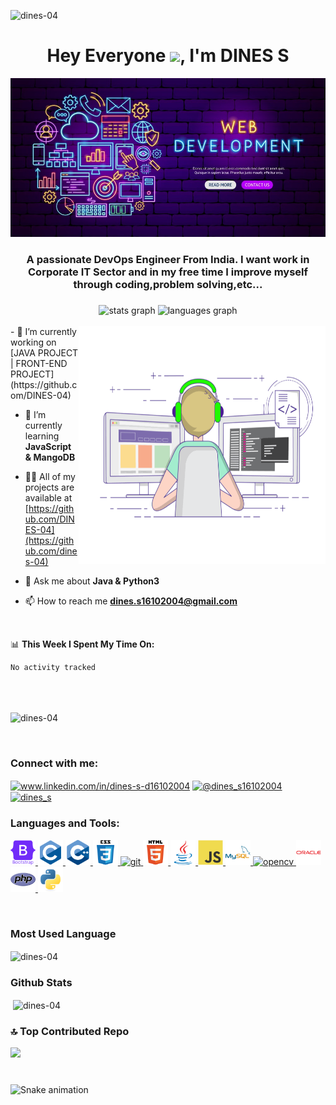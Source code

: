 
<p align="left"> <img src="https://komarev.com/ghpvc/?username=dines-04&label=Profile%20views&color=0e75b6&style=flat" alt="dines-04" /> </p>

<h1 align="center">Hey Everyone  <img src="https://media.giphy.com/media/hvRJCLFzcasrR4ia7z/giphy.gif" width="40">, I'm DINES S</h1>

<div align="center"> <img src="https://raw.githubusercontent.com/dines-04/dines-04/main/banner.jpg"> </div>

<h3 align="center">A passionate DevOps Engineer From India. I want work in Corporate IT Sector and in my free time I improve myself through coding,problem solving,etc...</h3>

###

<div align="center">
  <img src="https://github-readme-stats.vercel.app/api?username=dines-04&hide_title=false&hide_rank=false&show_icons=true&include_all_commits=true&count_private=true&disable_animations=false&theme=dracula&locale=en&hide_border=false" height="150" alt="stats graph"  />
  <img src="https://github-readme-stats.vercel.app/api/top-langs?username=dines-04&locale=en&hide_title=false&layout=compact&card_width=320&langs_count=5&theme=dracula&hide_border=false" height="150" alt="languages graph"  />
</div>

<br>
<img align="right" alt="Coding" width="395" height="380" src="https://raw.githubusercontent.com/devSouvik/devSouvik/master/gif3.gif">
- 🔭 I’m currently working on [JAVA PROJECT | FRONT-END PROJECT](https://github.com/DINES-04)

- 🌱 I’m currently learning **JavaScript & MangoDB**

- 👨‍💻 All of my projects are available at [https://github.com/DINES-04](https://github.com/dines-04)

- 💬 Ask me about **Java & Python3**

- 📫 How to reach me **dines.s16102004@gmail.com**
<br>

📊 **This Week I Spent My Time On:**

```txt
No activity tracked
```
<br><br>
<p><img align="center" src="https://github-readme-streak-stats.herokuapp.com/?user=dines-04&" alt="dines-04" /></p>
<br>
<h3 align="left">Connect with me:</h3>
<p align="left">
<a href="https://linkedin.com/in/www.linkedin.com/in/dines-s-d16102004" target="blank"><img align="center" src="https://raw.githubusercontent.com/rahuldkjain/github-profile-readme-generator/master/src/images/icons/Social/linked-in-alt.svg" alt="www.linkedin.com/in/dines-s-d16102004" height="30" width="40" /></a>
<a href="https://www.hackerrank.com/@dines_s16102004" target="blank"><img align="center" src="https://raw.githubusercontent.com/rahuldkjain/github-profile-readme-generator/master/src/images/icons/Social/hackerrank.svg" alt="@dines_s16102004" height="30" width="40" /></a>
<a href="https://www.leetcode.com/dines_s" target="blank"><img align="center" src="https://raw.githubusercontent.com/rahuldkjain/github-profile-readme-generator/master/src/images/icons/Social/leet-code.svg" alt="dines_s" height="30" width="40" /></a>
</p>

<h3 align="left">Languages and Tools:</h3>
<p align="left"> <a href="https://getbootstrap.com" target="_blank" rel="noreferrer"> <img src="https://raw.githubusercontent.com/devicons/devicon/master/icons/bootstrap/bootstrap-plain-wordmark.svg" alt="bootstrap" width="40" height="40"/> </a> <a href="https://www.cprogramming.com/" target="_blank" rel="noreferrer"> <img src="https://raw.githubusercontent.com/devicons/devicon/master/icons/c/c-original.svg" alt="c" width="40" height="40"/> </a> <a href="https://www.w3schools.com/cpp/" target="_blank" rel="noreferrer"> <img src="https://raw.githubusercontent.com/devicons/devicon/master/icons/cplusplus/cplusplus-original.svg" alt="cplusplus" width="40" height="40"/> </a> <a href="https://www.w3schools.com/css/" target="_blank" rel="noreferrer"> <img src="https://raw.githubusercontent.com/devicons/devicon/master/icons/css3/css3-original-wordmark.svg" alt="css3" width="40" height="40"/> </a> <a href="https://git-scm.com/" target="_blank" rel="noreferrer"> <img src="https://www.vectorlogo.zone/logos/git-scm/git-scm-icon.svg" alt="git" width="40" height="40"/> </a> <a href="https://www.w3.org/html/" target="_blank" rel="noreferrer"> <img src="https://raw.githubusercontent.com/devicons/devicon/master/icons/html5/html5-original-wordmark.svg" alt="html5" width="40" height="40"/> </a> <a href="https://www.java.com" target="_blank" rel="noreferrer"> <img src="https://raw.githubusercontent.com/devicons/devicon/master/icons/java/java-original.svg" alt="java" width="40" height="40"/> </a> <a href="https://developer.mozilla.org/en-US/docs/Web/JavaScript" target="_blank" rel="noreferrer"> <img src="https://raw.githubusercontent.com/devicons/devicon/master/icons/javascript/javascript-original.svg" alt="javascript" width="40" height="40"/> </a> <a href="https://www.mysql.com/" target="_blank" rel="noreferrer"> <img src="https://raw.githubusercontent.com/devicons/devicon/master/icons/mysql/mysql-original-wordmark.svg" alt="mysql" width="40" height="40"/> </a> <a href="https://opencv.org/" target="_blank" rel="noreferrer"> <img src="https://www.vectorlogo.zone/logos/opencv/opencv-icon.svg" alt="opencv" width="40" height="40"/> </a> <a href="https://www.oracle.com/" target="_blank" rel="noreferrer"> <img src="https://raw.githubusercontent.com/devicons/devicon/master/icons/oracle/oracle-original.svg" alt="oracle" width="40" height="40"/> </a> <a href="https://www.php.net" target="_blank" rel="noreferrer"> <img src="https://raw.githubusercontent.com/devicons/devicon/master/icons/php/php-original.svg" alt="php" width="40" height="40"/> </a> <a href="https://www.python.org" target="_blank" rel="noreferrer"> <img src="https://raw.githubusercontent.com/devicons/devicon/master/icons/python/python-original.svg" alt="python" width="40" height="40"/> </a> </p>
<br>

### Most Used Language
<p><img align="center" src="https://github-readme-stats.vercel.app/api/top-langs?username=dines-04&show_icons=true&locale=en&layout=compact" alt="dines-04" /></p>

### Github Stats
<p>&nbsp;<img align="center" src="https://github-readme-stats.vercel.app/api?username=dines-04&show_icons=true&locale=en" alt="dines-04" /></p>

### 🔝 Top Contributed Repo
![](https://github-contributor-stats.vercel.app/api?username=dines-04&limit=5&theme=flat&combine_all_yearly_contributions=true)

###

<br clear="both">

<img src="https://raw.githubusercontent.com/maurodesouza/maurodesouza/output/snake.svg" alt="Snake animation" />

###
